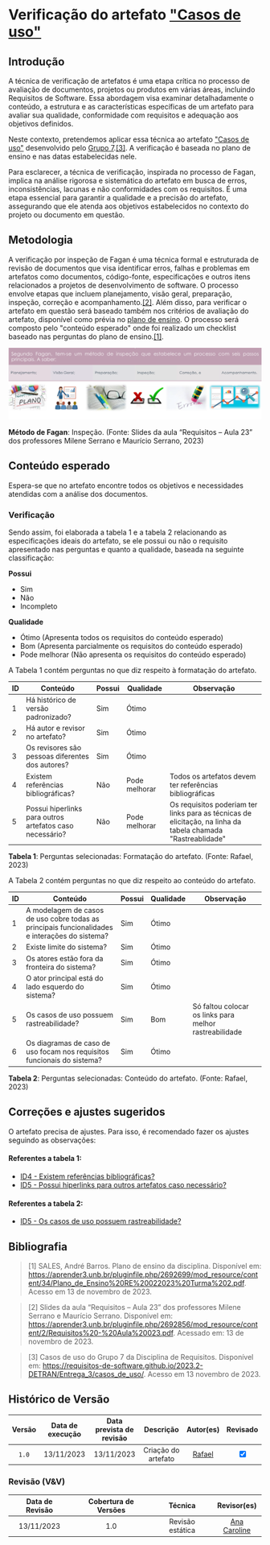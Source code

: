 # Verificação do artefato ["Casos de uso"](https://requisitos-de-software.github.io/2023.2-DETRAN/Entrega_3/casos_de_uso/)

## Introdução

A técnica de verificação de artefatos é uma etapa crítica no processo de avaliação de documentos, projetos ou produtos em várias áreas, incluindo Requisitos de Software. Essa abordagem visa examinar detalhadamente o conteúdo, a estrutura e as características específicas de um artefato para avaliar sua qualidade, conformidade com requisitos e adequação aos objetivos definidos.

Neste contexto, pretendemos aplicar essa técnica ao artefato ["Casos de uso"](https://requisitos-de-software.github.io/2023.2-DETRAN/Entrega_3/casos_de_uso/) desenvolvido pelo [Grupo 7](https://requisitos-de-software.github.io/2023.2-DETRAN/).<a id="a" href="#aa">[3]</a>. A verificação é baseada no plano de ensino e nas datas estabelecidas nele.

Para esclarecer, a técnica de verificação, inspirada no processo de Fagan, implica na análise rigorosa e sistemática do artefato em busca de erros, inconsistências, lacunas e não conformidades com os requisitos. É uma etapa essencial para garantir a qualidade e a precisão do artefato, assegurando que ele atenda aos objetivos estabelecidos no contexto do projeto ou documento em questão.

## Metodologia

A verificação por inspeção de Fagan é uma técnica formal e estruturada de revisão de documentos que visa identificar erros, falhas e problemas em artefatos como documentos, código-fonte, especificações e outros itens relacionados a projetos de desenvolvimento de software. O processo envolve etapas que incluem planejamento, visão geral, preparação, inspeção, correção e acompanhamento.<a id="a" href="#aa">[2]</a>. Além disso, para verificar o artefato em questão será baseado também nos critérios de avaliação do artefato, disponível como prévia no [plano de ensino](https://aprender3.unb.br/pluginfile.php/2692699/mod_resource/content/34/Plano_de_Ensino%20RE%20022023%20Turma%202.pdf).
O processo será composto pelo "conteúdo esperado" onde foi realizado um checklist baseado nas perguntas do plano de ensino.<a id="a" href="#aa">[1]</a>.

![Inspeção Fagan](../Fagan.png)

<b>Método de Fagan</b>: Inspeção. (Fonte: Slides da aula “Requisitos – Aula 23” dos professores Milene Serrano e Maurício Serrano, 2023)

## Conteúdo esperado

Espera-se que no artefato encontre todos os objetivos e necessidades atendidas com a análise dos documentos.

### Verificação

Sendo assim, foi elaborada a tabela 1 e a tabela 2 relacionando as especificações ideais do artefato, se ele possui ou não o requisito apresentado nas perguntas e quanto a qualidade, baseada na seguinte classificação:

**Possui**

- Sim
- Não
- Incompleto

**Qualidade**

- Ótimo (Apresenta todos os requisitos do conteúdo esperado)
- Bom (Apresenta parcialmente os requisitos do conteúdo esperado)
- Pode melhorar (Não apresenta os requisitos do conteúdo esperado)



A Tabela 1 contém perguntas no que diz respeito à formatação do artefato. 

| ID  | Conteúdo                                                                      | Possui     | Qualidade     | Observação                                                                                                                 |
| --- | ----------------------------------------------------------------------------- | ---------- | ------------- | -------------------------------------------------------------------------------------------------------------------------- |
| 1   | Há histórico de versão padronizado?                                           | Sim        | Ótimo         |                                                                                                                            |
| 2   | Há autor e revisor no artefato?                                               | Sim | Ótimo          |                                                                            |
| 3   |Os revisores são pessoas diferentes dos autores?                                              | Sim | Ótimo          |                                                                            |
| 4   | Existem referências bibliográficas?                                           | Não        | Pode melhorar | Todos os artefatos devem ter referências bibliográficas                                                         |
| 5   | Possui hiperlinks para outros artefatos caso necessário?                      | Não        | Pode melhorar           | Os requisitos poderiam ter links para as técnicas de elicitação, na linha da tabela chamada "Rastreablidade"


<b>Tabela 1</b>: Perguntas selecionadas: Formatação do artefato. (Fonte: Rafael, 2023)


A Tabela 2 contém perguntas no que diz respeito ao conteúdo do artefato. 

| ID  | Conteúdo                                                                      | Possui     | Qualidade     | Observação                                                                                                                 |
| --- | ----------------------------------------------------------------------------- | ---------- | ------------- | -------------------------------------------------------------------------------------------------------------------------- |                 
| 1  | A modelagem de casos de uso cobre todas as principais funcionalidades e interações do sistema?          | Sim       | Ótimo |                     |
| 2  | Existe limite do sistema?                           | Sim        | Ótimo |  |
| 3   | Os atores estão fora da fronteira do sistema?                                | Sim        | Ótimo |                                                                                                            |
| 4   | O ator principal está do lado esquerdo do sistema? | Sim        | Ótimo           |   |
| 5   | 	Os casos de uso possuem rastreabilidade?                   | Sim        | Bom        |         Só faltou colocar os links para melhor rastreabilidade                |
| 6   | 	Os diagramas de caso de uso focam nos requisitos funcionais do sistema?| Sim        | Ótimo           |   |


<b>Tabela 2</b>: Perguntas selecionadas: Conteúdo do artefato. (Fonte: Rafael, 2023)

## Correções e ajustes sugeridos

O artefato precisa de ajustes. Para isso, é recomendado fazer os ajustes seguindo as observações:

#### Referentes a tabela 1:
 - [ID4 - Existem referências bibliográficas?](#verificacao)
 - [ID5 - Possui hiperlinks para outros artefatos caso necessário?](#verificacao)
#### Referentes a tabela 2:
 - [ID5 - Os casos de uso possuem rastreabilidade?   ](#verificacao)


## Bibliografia

> [1] SALES, André Barros. Plano de ensino da disciplina. Disponível em: https://aprender3.unb.br/pluginfile.php/2692699/mod_resource/content/34/Plano_de_Ensino%20RE%20022023%20Turma%202.pdf. Acesso em 13 de novembro de 2023.

> [2] Slides da aula “Requisitos – Aula 23” dos professores Milene Serrano e Maurício Serrano. Disponível em: https://aprender3.unb.br/pluginfile.php/2692856/mod_resource/content/2/Requisitos%20-%20Aula%20023.pdf. Acessado em: 13 de novembro de 2023.

> [3] Casos de uso do Grupo 7 da Disciplina de Requisitos. Disponível em: <https://requisitos-de-software.github.io/2023.2-DETRAN/Entrega_3/casos_de_uso/>. Acesso em 13 novembro de 2023.


## Histórico de Versão

| Versão | Data de execução | Data prevista de revisão |             Descrição             |                      Autor(es)                       |                     Revisado                      |
| :----: | :--------------: | :-------------: | :-------------------------------: | :--------------------------------------------------: | :--------------------------------------------------: |
| `1.0`  |    13/11/2023    |   13/11/2023    | Criação do artefato |    [Rafael](https://github.com/Rafael-gc)   | <input type="checkbox" enabled checked /> |



### Revisão (V&V)

| Data de Revisão | Cobertura de Versões  |          Técnica         |                  Revisor(es)                  |
| :------------: | :-------------: | :--------------------------: |  :----------------------------------------: |
|   13/11/2023   |    1.0    |   Revisão estática    | [Ana Caroline](https://github.com/anaaroch)   |

